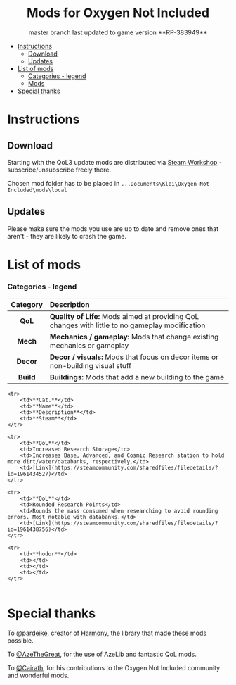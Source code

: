 <div align="center">
	<h1>Mods for Oxygen Not Included</h1>
	<span>master branch last updated to game version **RP-383949**</span>
</div>

- [Instructions](#instructions)
  - [Download](#download)
  - [Updates](#updates)
- [List of mods](#list-of-mods)
    - [Categories - legend](#categories---legend)
    - [Mods](#mods)
- [Special thanks](#special-thanks)

<a name="instructions"></a>
# Instructions
<a name="instructions-download"></a>
## Download
Starting with the QoL3 update mods are distributed via [Steam Workshop](https://steamcommunity.com/profiles/76561198076768290/myworkshopfiles/?appid=457140) - subscribe/unsubscribe freely there.

Chosen mod folder has to be placed in `...Documents\Klei\Oxygen Not Included\mods\local`


<a name="instructions-updates"></a>
## Updates
Please make sure the mods you use are up to date and remove ones that aren't - they are likely to crash the game. 

<a name="list-of-mods"></a>
# List of mods
<a name="list-of-mods-categories-legend"></a>
### Categories - legend

| **Category** | **Description**|
|:------------:|:-------------------------------------------------------------------------------------------------|
|   **QoL**    | **Quality of Life:** Mods aimed at providing QoL changes with little to no gameplay modification |
|   **Mech**   | **Mechanics / gameplay:** Mods that change existing mechanics or gameplay                        |
|  **Decor**   | **Decor / visuals:** Mods that focus on decor items or non-building visual stuff                 |
|  **Build**   | **Buildings:** Mods that add a new building to the game                                          |



<table>

	<tr>
		<td>**Cat.**</td>
		<td>**Name**</td>
		<td>**Description**</td>
		<td>**Steam**</td>
	</tr>
	
	<tr>
		<td>**QoL**</td>
		<td>Increased Research Storage</td>
		<td>Increases Base, Advanced, and Cosmic Research station to hold more dirt/water/databanks, respectively.</td>
		<td>[Link](https://steamcommunity.com/sharedfiles/filedetails/?id=1961434527)</td>
	</tr>
	
	<tr>
		<td>**QoL**</td>
		<td>Rounded Research Points</td>
		<td>Rounds the mass consumed when researching to avoid rounding errors. Most notable with databanks.</td>
		<td>[Link](https://steamcommunity.com/sharedfiles/filedetails/?id=1961438756)</td>
	</tr>
	
	<tr>
		<td>**hodor**</td>
		<td></td>
		<td></td>
		<td></td>
	</tr>
	
</table>


<a name="special-thanks"></a>
# Special thanks
To [@pardeike](https://github.com/pardeike), creator of [Harmony](https://github.com/pardeike/Harmony), the library that made these mods possible.

To [@AzeTheGreat](https://github.com/AzeTheGreat), for the use of AzeLib and fantastic QoL mods.

To [@Cairath](https://github.com/Cairath), for his contributions to the Oxygen Not Included community and wonderful mods.